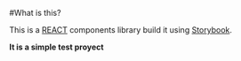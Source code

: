 #What is this?

This is a [REACT](https://es.reactjs.org/) components library build it using [Storybook](https://storybook.js.org/).

**It is a simple test proyect**